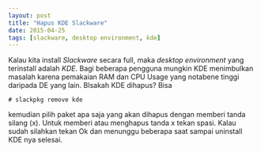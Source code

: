 ```yaml
---
layout: post
title: "Hapus KDE Slackware"
date: 2015-04-25
tags: [slackware, desktop environment, kde]
---
```

Kalau kita install *Slackware* secara full, maka _desktop environment_ yang terinstall adalah *KDE*. Bagi beberapa pengguna mungkin KDE menimbulkan masalah karena pemakaian RAM dan CPU Usage yang notabene tinggi daripada DE yang lain. BIsakah KDE dihapus? Bisa
```
# slackpkg remove kde
```
kemudian pilih paket apa saja yang akan dihapus dengan memberi tanda silang (x). Untuk memberi atau menghapus tanda x tekan spasi. Kalau sudah silahkan tekan Ok dan menunggu beberapa saat sampai uninstall KDE nya selesai. 

